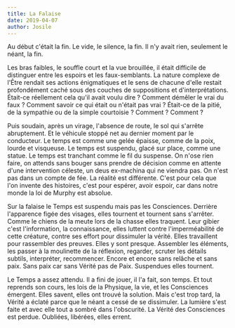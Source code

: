 ```yaml
---
title: La Falaise
date: 2019-04-07
author: Josile
---
```


Au début c'était la fin. Le vide, le silence, la fin.
Il n'y avait rien, seulement le néant, la fin.

Les bras faibles, le souffle court et la vue brouillée, il était difficile de distinguer entre les espoirs et les faux-semblants. La nature complexe de l'Être rendait ses actions énigmatiques et le sens de chacune d'elle restait profondément caché sous des couches de suppositions et d'interprétations. Était-ce réellement cela qu'il avait voulu dire ? Comment démêler le vrai du faux ? Comment savoir ce qui était ou n'était pas vrai ? Était-ce de la pitié, de la sympathie ou de la simple courtoisie ? Comment ? Comment ?

Puis soudain, après un virage, l'absence de route, le sol qui s'arrête abruptement. Et le véhicule stoppé net au dernier moment par le conducteur. Le temps est comme une gelée épaisse, comme de la poix, lourde et visqueuse. Le temps est suspendu, glacé sur place, comme une statue. Le temps est tranchant comme le fil du suspense. On n'ose rien faire, on attends sans bouger sans prendre de décision comme en attente d'une intervention céleste, un deus ex-machina qui ne viendra pas. On n'est pas dans un compte de fée. La réalité est différente. C'est pour cela que l'on invente des histoires, c'est pour espérer, avoir espoir, car dans notre monde la loi de Murphy est absolue.

Sur la falaise le Temps est suspendu mais pas les Consciences. Derrière l'apparence figée des visages, elles tournent et tournent sans s'arrêter. Comme le chiens de la meute lors de la chasse elles traquent. Leur gibier c'est l'information, la connaissance, elles luttent contre l'imperméabilité de cette créature, contre ses effort pour dissimuler la vérité. Elles travaillent pour rassembler des preuves. Elles y sont presque. Assembler les éléments, les passer à la moulinette de la réflexion, regarder, scruter les détails subtils, interpréter, recommencer. Encore et encore sans relâche et sans paix. Sans paix car sans Vérité pas de Paix. Suspendues elles tournent.

Le Temps a assez attendu. Il a fini de jouer, il l'a fait, son temps. Et tout reprends son cours, les lois de la Physique, la vie, et les Consciences émergent. Elles savent, elles ont trouvé la solution. Mais c'est trop tard, la Vérité a éclaté parce que le néant a cessé de se dissimuler. La lumière s'est faite et avec elle tout a sombré dans l'obscurité. La Vérité des Consciences est perdue. Oubliées, libérées, elles errent.
